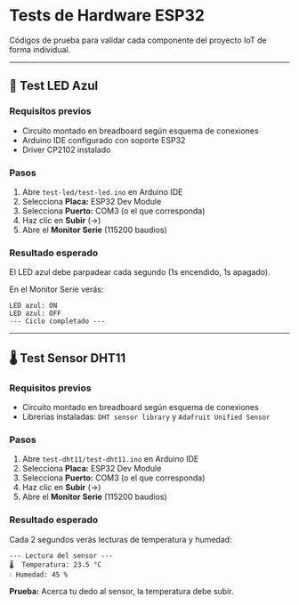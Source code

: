 # Tests de Hardware ESP32

Códigos de prueba para validar cada componente del proyecto IoT de forma individual.

------

## 🔵 Test LED Azul

### Requisitos previos

- Circuito montado en breadboard según esquema de conexiones
- Arduino IDE configurado con soporte ESP32
- Driver CP2102 instalado

### Pasos

1. Abre `test-led/test-led.ino` en Arduino IDE
2. Selecciona **Placa:** ESP32 Dev Module
3. Selecciona **Puerto:** COM3 (o el que corresponda)
4. Haz clic en **Subir** (→)
5. Abre el **Monitor Serie** (115200 baudios)

### Resultado esperado

El LED azul debe parpadear cada segundo (1s encendido, 1s apagado).

En el Monitor Serie verás:

```
LED azul: ON
LED azul: OFF
--- Ciclo completado ---
```

------

## 🌡️ Test Sensor DHT11

### Requisitos previos

- Circuito montado en breadboard según esquema de conexiones
- Librerías instaladas: `DHT sensor library` y `Adafruit Unified Sensor`

### Pasos

1. Abre `test-dht11/test-dht11.ino` en Arduino IDE
2. Selecciona **Placa:** ESP32 Dev Module
3. Selecciona **Puerto:** COM3 (o el que corresponda)
4. Haz clic en **Subir** (→)
5. Abre el **Monitor Serie** (115200 baudios)

### Resultado esperado

Cada 2 segundos verás lecturas de temperatura y humedad:

```
--- Lectura del sensor ---
🌡️  Temperatura: 23.5 °C
💧 Humedad: 45 %
```

**Prueba:** Acerca tu dedo al sensor, la temperatura debe subir.